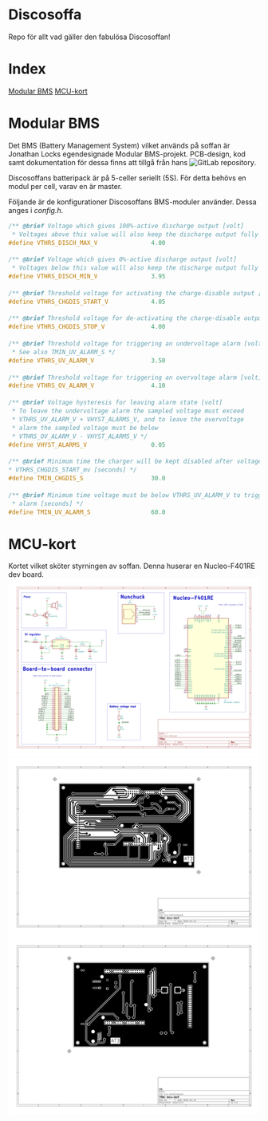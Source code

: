 # Discosoffa
Repo för allt vad gäller den fabulösa Discosoffan!

# Index
[Modular BMS](#Modular-BMS)
[MCU-kort](#MCU-kort)

# Modular BMS
Det BMS (Battery Management System) vilket används på soffan är Jonathan Locks egendesignade Modular BMS-projekt. 
PCB-design, kod samt dokumentation för dessa finns att tillgå från hans ![GitLab repository](https://gitlab.com/lerneaen_hydra/rabidmantis/tree/master/modular_bms).

Discosoffans batteripack är på 5-celler seriellt (5S). För detta behövs en modul per cell, varav en är master.

Följande är de konfigurationer Discosoffans BMS-moduler använder. Dessa anges i _config.h_.
```c
/** @brief Voltage which gives 100%-active discharge output [volt]
 * Voltages above this value will also keep the discharge output fully on */
#define VTHRS_DISCH_MAX_V				4.00

/** @brief Voltage which gives 0%-active discharge output [volt]
 * Voltages below this value will also keep the discharge output fully off */
#define VTHRS_DISCH_MIN_V				3.95

/** @brief Threshold voltage for activating the charge-disable output [volt] */
#define VTHRS_CHGDIS_START_V			4.05

/** @brief Threshold voltage for de-activating the charge-disable output [volt] */
#define VTHRS_CHGDIS_STOP_V				4.00

/** @brief Threshold voltage for triggering an undervoltage alarm [volt]
 * See also TMIN_UV_ALARM_S */
#define VTHRS_UV_ALARM_V				3.50

/** @brief Threshold voltage for triggering an overvoltage alarm [volt] */
#define VTHRS_OV_ALARM_V				4.10

/** @brief Voltage hysteresis for leaving alarm state [volt]
 * To leave the undervoltage alarm the sampled voltage must exceed
 * VTHRS_UV_ALARM_V + VHYST_ALARMS_V, and to leave the overvoltage
 * alarm the sampled voltage must be below
 * VTHRS_OV_ALARM_V - VHYST_ALARMS_V */
#define VHYST_ALARMS_V					0.05

/** @brief Minimum time the charger will be kept disabled after voltage exceeds
* VTHRS_CHGDIS_START_mv [seconds] */
#define TMIN_CHGDIS_S					30.0

/** @brief Minimum time voltage must be below VTHRS_UV_ALARM_V to trigger an
 * alarm [seconds] */
#define TMIN_UV_ALARM_S					60.0
```

# MCU-kort
Kortet vilket sköter styrningen av soffan. Denna huserar en Nucleo-F401RE dev board.
![mcu-kort](electronics/mcu-kort/mcu-kort.svg)
![mcu-kort-back](electronics/mcu-kort/mcu-kort-B_Cu.svg)
![mcu-kort-front](electronics/mcu-kort/mcu-kort-F_Cu.svg)
